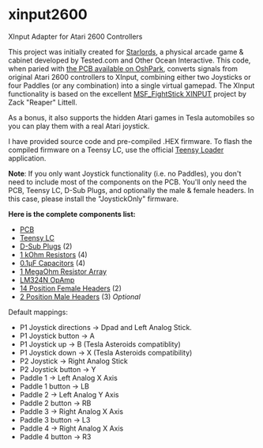 # xinput2600
XInput Adapter for Atari 2600 Controllers

This project was initially created for [Starlords](https://youtu.be/S8GnZouBUoo), 
a physical arcade game & cabinet developed by Tested.com and Other Ocean Interactive. This code, when paried with 
[the PCB available on OshPark](https://oshpark.com/shared_projects/ybyjPbuy), converts signals from original Atari 2600 controllers 
to XInput, combining either two Joysticks or four Paddles (or any combination) into a single virtual gamepad. The XInput functionality
is based on the excellent [MSF_FightStick XINPUT](https://github.com/zlittell/MSF-XINPUT) project by Zack "Reaper" Littell.

As a bonus, it also supports the hidden Atari games in Tesla automobiles so you can play them with a real Atari joystick.

I have provided source code and pre-compiled .HEX firmware. To flash the compiled firmware on a Teensy LC, use the official
[Teensy Loader](https://www.pjrc.com/teensy/loader.html) application.

**Note**: If you only want Joystick functionality (i.e. no Paddles), you don't need to include most of the components on the PCB. 
You'll only need the PCB, Teensy LC, D-Sub Plugs, and optionally the male & female headers. In this case, please install 
the "JoystickOnly" firmware.

**Here is the complete components list:**

* [PCB](https://oshpark.com/shared_projects/ybyjPbuy)
* [Teensy LC](https://www.pjrc.com/store/teensylc.html)
* [D-Sub Plugs](https://www.digikey.com/product-detail/en/amphenol-icc-fci/LD09P13A4GX00LF/609-5183-ND/4997285) (2)
* [1 kOhm Resistors](https://www.digikey.com/product-detail/en/stackpole-electronics-inc/CF14JT1K00/CF14JT1K00CT-ND/1830350) (4)
* [0.1µF Capacitors](https://www.digikey.com/product-detail/en/murata-electronics-north-america/RDER71H104K0P1H03B/490-8815-ND/4770970) (4)
* [1 MegaOhm Resistor Array](https://www.digikey.com/product-detail/en/bourns-inc/4605X-101-105LF/4605X-101-105LF-ND/3787497)
* [LM324N OpAmp](https://www.digikey.com/product-detail/en/texas-instruments/LM324N/296-1391-5-ND/277627)
* [14 Position Female Headers](https://www.digikey.com/product-detail/en/sullins-connector-solutions/PPTC141LFBN-RC/S7012-ND/810152) (2)
* [2 Position Male Headers](https://www.digikey.com/product-detail/en/te-connectivity-amp-connectors/640456-2/A1921-ND/109003) (3) _Optional_

Default mappings:

* P1 Joystick directions -> Dpad and Left Analog Stick.
* P1 Joystick button -> A
* P1 Joystick up -> B (Tesla Asteroids compatiblity)
* P1 Joystick down -> X (Tesla Asteroids compatibility)
* P2 Joystick -> Right Analog Stick
* P2 Joystick button -> Y
* Paddle 1 -> Left Analog X Axis
* Paddle 1 button -> LB
* Paddle 2 -> Left Analog Y Axis
* Paddle 2 button -> RB
* Paddle 3 -> Right Analog X Axis
* Paddle 3 button -> L3
* Paddle 4 -> Right Analog X Axis
* Paddle 4 button -> R3
